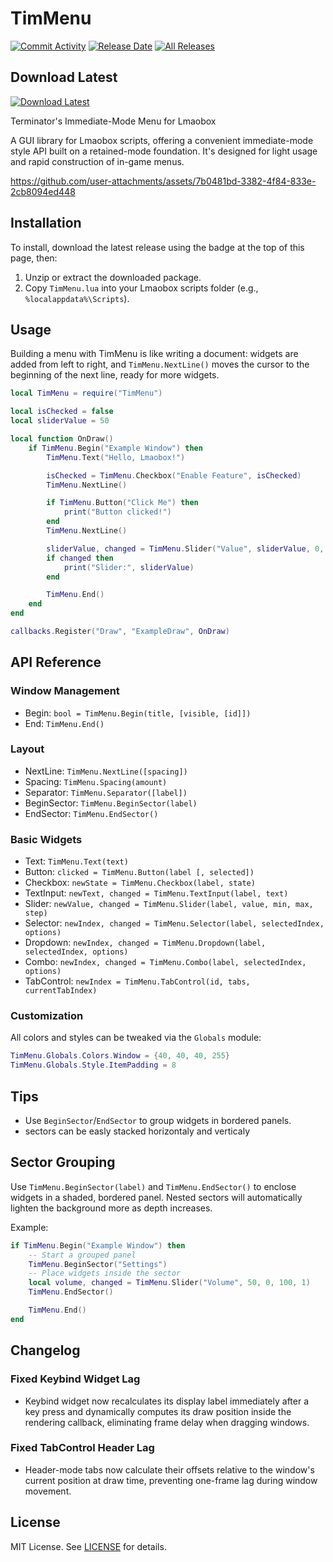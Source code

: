 # TimMenu

[![Commit Activity](https://img.shields.io/github/commit-activity/m/titaniummachine1/TimMenu)](https://github.com/titaniummachine1/TimMenu/commits/main)
[![Release Date](https://img.shields.io/github/release-date/titaniummachine1/TimMenu)](https://github.com/titaniummachine1/TimMenu/releases/latest)
[![All Releases](https://img.shields.io/github/downloads/titaniummachine1/TimMenu/total)](https://github.com/titaniummachine1/TimMenu/releases)

## Download Latest

[![Download Latest](https://img.shields.io/badge/Download-Latest-blue?style=for-the-badge&logo=github)](https://github.com/titaniummachine1/TimMenu/releases/latest)

Terminator's Immediate-Mode Menu for Lmaobox

A GUI library for Lmaobox scripts, offering a convenient immediate-mode style API built on a retained-mode foundation. It's designed for light usage and rapid construction of in-game menus.

https://github.com/user-attachments/assets/7b0481bd-3382-4f84-833e-2cb8094ed448

## Installation

To install, download the latest release using the badge at the top of this page, then:

1. Unzip or extract the downloaded package.
2. Copy `TimMenu.lua` into your Lmaobox scripts folder (e.g., `%localappdata%\Scripts`).

## Usage

Building a menu with TimMenu is like writing a document: widgets are added from left to right, and `TimMenu.NextLine()` moves the cursor to the beginning of the next line, ready for more widgets.

```lua
local TimMenu = require("TimMenu")

local isChecked = false
local sliderValue = 50

local function OnDraw()
    if TimMenu.Begin("Example Window") then
        TimMenu.Text("Hello, Lmaobox!")

        isChecked = TimMenu.Checkbox("Enable Feature", isChecked)
        TimMenu.NextLine()

        if TimMenu.Button("Click Me") then
            print("Button clicked!")
        end
        TimMenu.NextLine()

        sliderValue, changed = TimMenu.Slider("Value", sliderValue, 0, 100, 1)
        if changed then
            print("Slider:", sliderValue)
        end

        TimMenu.End()
    end
end

callbacks.Register("Draw", "ExampleDraw", OnDraw)
```

## API Reference

### Window Management

- Begin: `bool = TimMenu.Begin(title, [visible, [id]])`
- End: `TimMenu.End()`

### Layout

- NextLine: `TimMenu.NextLine([spacing])`
- Spacing: `TimMenu.Spacing(amount)`
- Separator: `TimMenu.Separator([label])`
- BeginSector: `TimMenu.BeginSector(label)`
- EndSector: `TimMenu.EndSector()`

### Basic Widgets

- Text: `TimMenu.Text(text)`
- Button: `clicked = TimMenu.Button(label [, selected])`
- Checkbox: `newState = TimMenu.Checkbox(label, state)`
- TextInput: `newText, changed = TimMenu.TextInput(label, text)`
- Slider: `newValue, changed = TimMenu.Slider(label, value, min, max, step)`
- Selector: `newIndex, changed = TimMenu.Selector(label, selectedIndex, options)`
- Dropdown: `newIndex, changed = TimMenu.Dropdown(label, selectedIndex, options)`
- Combo: `newIndex, changed = TimMenu.Combo(label, selectedIndex, options)`
- TabControl: `newIndex = TimMenu.TabControl(id, tabs, currentTabIndex)`

### Customization

All colors and styles can be tweaked via the `Globals` module:

```lua
TimMenu.Globals.Colors.Window = {40, 40, 40, 255}
TimMenu.Globals.Style.ItemPadding = 8
```

## Tips

- Use `BeginSector`/`EndSector` to group widgets in bordered panels.
- sectors can be easly stacked horizontaly and verticaly

## Sector Grouping

Use `TimMenu.BeginSector(label)` and `TimMenu.EndSector()` to enclose widgets in a shaded, bordered panel. Nested sectors will automatically lighten the background more as depth increases.

Example:

```lua
if TimMenu.Begin("Example Window") then
    -- Start a grouped panel
    TimMenu.BeginSector("Settings")
    -- Place widgets inside the sector
    local volume, changed = TimMenu.Slider("Volume", 50, 0, 100, 1)
    TimMenu.EndSector()

    TimMenu.End()
end
```

## Changelog

### Fixed Keybind Widget Lag

- Keybind widget now recalculates its display label immediately after a key press and dynamically computes its draw position inside the rendering callback, eliminating frame delay when dragging windows.

### Fixed TabControl Header Lag

- Header-mode tabs now calculate their offsets relative to the window's current position at draw time, preventing one-frame lag during window movement.

## License

MIT License. See [LICENSE](LICENSE) for details.
